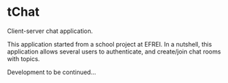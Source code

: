 tChat
=====

Client-server chat application.

This application started from a school project at EFREI.
In a nutshell, this application allows several users to authenticate, and create/join chat rooms with topics.



Development to be continued...
